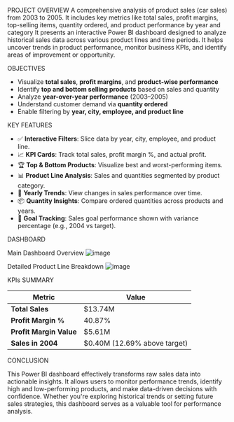PROJECT OVERVIEW
A comprehensive analysis of product sales (car sales) from 2003 to 2005. It includes key metrics like total sales, profit margins, top-selling items, quantity ordered, and product performance by year and category
It presents an interactive Power BI dashboard designed to analyze historical sales data across various product lines and time periods. It helps uncover trends in product performance, monitor business KPIs, and identify areas of improvement or opportunity.


OBJECTIVES

- Visualize **total sales**, **profit margins**, and **product-wise performance**
- Identify **top and bottom selling products** based on sales and quantity
- Analyze **year-over-year performance** (2003–2005)
- Understand customer demand via **quantity ordered**
- Enable filtering by **year, city, employee, and product line**


KEY FEATURES

- ✅ **Interactive Filters**: Slice data by year, city, employee, and product line.
- 📈 **KPI Cards**: Track total sales, profit margin %, and actual profit.
- 🏆 **Top & Bottom Products**: Visualize best and worst-performing items.
- 📊 **Product Line Analysis**: Sales and quantities segmented by product category.
- 📅 **Yearly Trends**: View changes in sales performance over time.
- 📦 **Quantity Insights**: Compare ordered quantities across products and years.
- 🎯 **Goal Tracking**: Sales goal performance shown with variance percentage (e.g., 2004 vs target).


DASHBOARD

Main Dashboard Overview
![image](https://github.com/user-attachments/assets/d742d84b-675f-4961-b664-1abb3623d4e0)


Detailed Product Line Breakdown
![image](https://github.com/user-attachments/assets/138b1c25-d877-4830-8e89-55fc972aef60)



KPIs SUMMARY

| Metric                  | Value                        |
|------------------------ |------------------------------|
| **Total Sales**         | $13.74M                      |
| **Profit Margin %**     | 40.87%                       |
| **Profit Margin Value** | $5.61M                       |
| **Sales in 2004**       | $0.40M (12.69% above target) |


CONCLUSION

This Power BI dashboard effectively transforms raw sales data into actionable insights. It allows users to monitor performance trends, identify high and low-performing products, and make data-driven decisions with confidence. Whether you're exploring historical trends or setting future sales strategies, this dashboard serves as a valuable tool for performance analysis.

